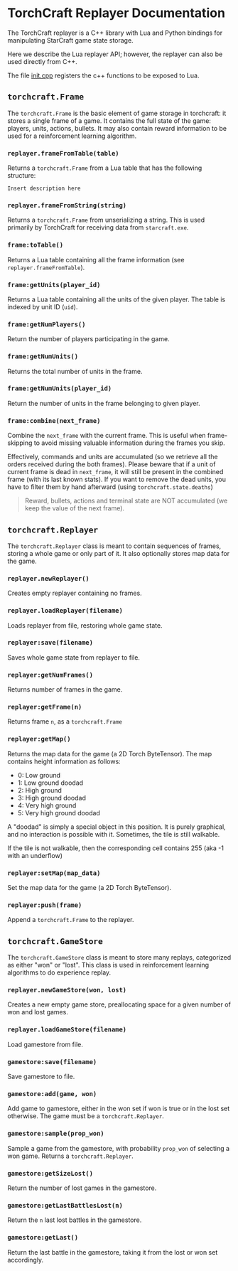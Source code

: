 # TorchCraft Replayer Documentation #

The TorchCraft replayer is a C++ library with Lua and Python bindings for
manipulating StarCraft game state storage.

Here we describe the Lua replayer API; however, the replayer can
also be used directly from C++.

The file [init.cpp](/replayer/init.cpp) registers the c++ functions to be exposed to Lua.

## `torchcraft.Frame`

The `torchcraft.Frame` is the basic element of game storage in torchcraft:
it stores a single frame of a game. It contains the full state of the game:
players, units, actions, bullets. It may also contain reward information to
be used for a reinforcement learning algorithm.


### `replayer.frameFromTable(table)`

Returns a `torchcraft.Frame` from a Lua table that has the following
structure:

```
Insert description here
```

### `replayer.frameFromString(string)`

Returns a `torchcraft.Frame` from unserializing a string. This is used
primarily by TorchCraft for receiving data from `starcraft.exe`.

### `frame:toTable()`

Returns a Lua table containing all the frame information
(see `replayer.frameFromTable`).

### `frame:getUnits(player_id)`

Returns a Lua table containing all the units of the given player.
The table is indexed by unit ID (`uid`).

### `frame:getNumPlayers()`

Return the number of players participating in the game.

### `frame:getNumUnits()`

Returns the total number of units in the frame.

### `frame:getNumUnits(player_id)`

Return the number of units in the frame belonging to given player.

### `frame:combine(next_frame)`

Combine the `next_frame` with the current frame. This is useful when frame-
skipping to avoid missing valuable information during the frames you skip.

Effectively, commands and units are accumulated (so we retrieve all the orders
received during the both frames). Please beware that if a unit of current frame
is dead in `next_frame`, it will still be present in the combined frame (with its
last known stats). If you want to remove the dead units, you have to filter
them by hand afterward (using `torchcraft.state.deaths`)

> Reward, bullets, actions and terminal state are NOT accumulated (we keep the
  value of the next frame).

## `torchcraft.Replayer`

The `torchcraft.Replayer` class is meant to contain sequences of frames,
storing a whole game or only part of it. It also optionally stores map
data for the game.

### `replayer.newReplayer()`

Creates empty replayer containing no frames.

### `replayer.loadReplayer(filename)`

Loads replayer from file, restoring whole game state.

### `replayer:save(filename)`

Saves whole game state from replayer to file.

### `replayer:getNumFrames()`

Returns number of frames in the game.

### `replayer:getFrame(n)`

Returns frame `n`, as a `torchcraft.Frame`

### `replayer:getMap()`

Returns the map data for the game (a 2D Torch ByteTensor).
The map contains height information as follows:
  - 0: Low ground
  - 1: Low ground doodad
  - 2: High ground
  - 3: High ground doodad
  - 4: Very high ground
  - 5: Very high ground doodad

A "doodad" is simply a special object in this position. It is purely graphical,
and no interaction is possible with it. Sometimes, the tile is still walkable.

If the tile is not walkable, then the corresponding cell contains 255 (aka -1
  with an underflow)


### `replayer:setMap(map_data)`

Set the map data for the game (a 2D Torch ByteTensor).

### `replayer:push(frame)`

Append a `torchcraft.Frame` to the replayer.


## `torchcraft.GameStore`

The `torchcraft.GameStore` class is meant to store many replays, categorized
as either "won" or "lost". This class is used in reinforcement learning
algorithms to do experience replay.

### `replayer.newGameStore(won, lost)`

Creates a new empty game store, preallocating space for a given number of
won and lost games.

### `replayer.loadGameStore(filename)`

Load gamestore from file.

### `gamestore:save(filename)`

Save gamestore to file.

### `gamestore:add(game, won)`

Add game to gamestore, either in the won set if won is true or in the lost
set otherwise. The game must be a `torchcraft.Replayer`.

### `gamestore:sample(prop_won)`

Sample a game from the gamestore, with probability `prop_won` of selecting
a won game. Returns a `torchcraft.Replayer`.

### `gamestore:getSizeLost()`

Return the number of lost games in the gamestore.

### `gamestore:getLastBattlesLost(n)`

Return the `n` last lost battles in the gamestore.

### `gamestore:getLast()`

Return the last battle in the gamestore, taking it from the lost or won set
accordingly.
